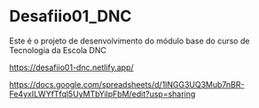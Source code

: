 # Desafiio01_DNC
Este é o projeto de desenvolvimento do módulo base do curso de Tecnologia da Escola DNC

https://desafiio01-dnc.netlify.app/

https://docs.google.com/spreadsheets/d/1lNGG3UQ3Mub7nBR-Fe4yxILWYfTfql5UyMTbYilpFbM/edit?usp=sharing
